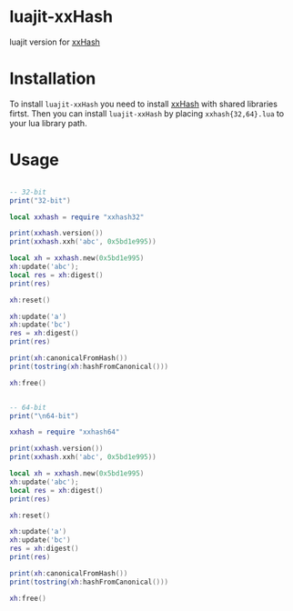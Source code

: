 # luajit-xxHash
luajit version for [xxHash](http://cyan4973.github.io/xxHash/)

Installation
============
To install `luajit-xxHash` you need to install
[xxHash](https://github.com/Cyan4973/xxHash)
with shared libraries firtst.
Then you can install `luajit-xxHash` by placing `xxhash{32,64}.lua` to
your lua library path.

Usage
=====
```lua

-- 32-bit
print("32-bit")

local xxhash = require "xxhash32"

print(xxhash.version())
print(xxhash.xxh('abc', 0x5bd1e995))

local xh = xxhash.new(0x5bd1e995)
xh:update('abc');
local res = xh:digest()
print(res)

xh:reset()

xh:update('a')
xh:update('bc')
res = xh:digest()
print(res)

print(xh:canonicalFromHash())
print(tostring(xh:hashFromCanonical()))

xh:free()


-- 64-bit
print("\n64-bit")

xxhash = require "xxhash64"

print(xxhash.version())
print(xxhash.xxh('abc', 0x5bd1e995))

local xh = xxhash.new(0x5bd1e995)
xh:update('abc');
local res = xh:digest()
print(res)

xh:reset()

xh:update('a')
xh:update('bc')
res = xh:digest()
print(res)

print(xh:canonicalFromHash())
print(tostring(xh:hashFromCanonical()))

xh:free()

```
